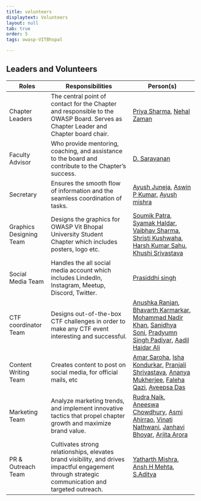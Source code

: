 ```yaml
---
title: volunteers
displaytext: Volunteers
layout: null
tab: true
order: 5
tags: owasp-VITBhopal

---
```


## Leaders and Volunteers

| Roles | Responsibilities | Person(s) |
| --- | --- | --- |
| Chapter Leaders | The central point of contact for the Chapter and responsible to the OWASP Board. Serves as Chapter Leader and Chapter board chair. | [Priya Sharma](mailto:priya.sharma@owasp.org), [Nehal Zaman](mailto:nehal.zaman@owasp.org) |
| Faculty Advisor | Who provide mentoring, coaching, and assistance to the board and contribute to the Chapter’s success. | [D. Saravanan](mailto:saravanan.d@vitbhopal.ac.in) |
| Secretary | Ensures the smooth flow of information and the seamless coordination of tasks. | [Ayush Juneja](https://www.linkedin.com/in/ayushjuneja18/), [Aswin P Kumar](https://www.linkedin.com/in/aswinpkumarvit), [Ayush mishra](https://www.linkedin.com/in/ayush-mishra-592319249) |
| Graphics Designing Team | Designs the graphics for OWASP Vit Bhopal University Student Chapter which includes posters, logo etc. | [Soumik Patra](mailto:soumik.patra2020@vitbhopal.ac.in), [Syamak Haldar](mailto:syamakhalder2022@vitbhopal.ac.in), [Vaibhav Sharma](mailto:vaibhav.sharma2020@vitbhopal.ac.in), [Shristi Kushwaha](https://www.linkedin.com/in/shristi-kushwahaa-6b9a18233), [Harsh Kumar Sahu](mailto:harsh_kumar2021@vitbhopal.ac.in), [Khushi Srivastava](https://www.linkedin.com/in/khushi-srivastava-ab029621b) |
| Social Media Team | Handles the all social media account which includes LindedIn, Instagram, Meetup, Discord, Twitter. | [Prasiddhi singh](mailto:prasiddhi.singh2021@vitbhopal.ac.in) |
| CTF coordinator Team | Designs out-of-the-box CTF challenges in order to make any CTF event interesting and successful. | [Anushka Ranjan](https://www.linkedin.com/in/anushka-ranjan-739b38251/), [Bhavarth Karmarkar](mailto:bhavarth.karmarkar2021@vitbhopal.ac.in), [Mohammad Nadir Khan](https://www.linkedin.com/in/mohammad-nadir-khan-2574501a0/), [Sanidhya Soni](https://linkedin.com/in/sanidhyasonii), [Pradyumn Singh Padiyar](https://linkedin.com/in/padiyarpradyumn), [Aadil Haidar Ali](mailto:aadil.haidar2020@vitbhopal.ac.in) |
| Content Writing Team | Creates content to post on social media, for official mails, etc | [Amar Saroha](https://www.linkedin.com/in/amar-saroha-954109256), [Isha Kondurkar](mailto:isha.umesh2020@vitbhopal.ac.in), [Pranjali Shrivastava](https://www.linkedin.com/in/pranjali-shrivastava-12551b233), [Ananya Mukherjee](https://www.linkedin.com/in/ananya-mukherjee-2a9a18206), [Faleha Qazi](mailto:falehaqazi2022@vitbhopal.ac.in), [Aveepsa Das](https://www.linkedin.com/in/aveepsa-das2003) |
| Marketing Team | Analyze marketing trends, and implement innovative tactics that propel chapter growth and maximize brand value. | [Rudra Naik](https://www.linkedin.com/in/rudra-naik-725884250/), [Aneeswa Chowdhury](https://linkedin.com/in/aneeswa-chowdhury-63655124b), [Asmi Ahirrao](mailto:asmi.ahirrao2021@vitbhopal.ac.in), [Vinati Nathwani](mailto:vinati.nathwani2021@vitbhopal.ac.in), [Janhavi Bhoyar](mailto:janhavi.bhoyar2021@vitbhopal.ac.in), [Arjita Arora](https://www.linkedin.com/in/arjita-arora-a52143255/) |
| PR & Outreach Team | Cultivates strong relationships, elevates brand visibility, and drives impactful engagement through strategic communication and targeted outreach. | [Yatharth Mishra](mailto:yatharth.mishra2021@vitbhopal.ac.in), [Ansh H Mehta](https://www.linkedin.com/in/ansh-h-mehta-023a2721b), [S.Aditya](mailto:aditya.s2021@vitbhopal.ac.in)
